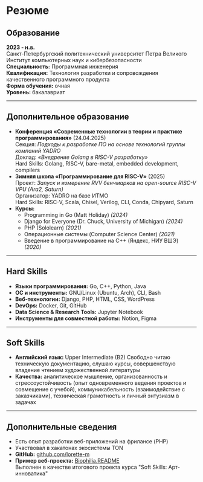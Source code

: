 # Резюме

## Образование

**2023 - н.в.**  
Санкт-Петербургский политехнический университет Петра Великого  
Институт компьютерных наук и кибербезопасности  
**Специальность:** Программная инженерия  
**Квалификация:** Технология разработки и сопровождения качественного программного продукта  
**Форма обучения:** очная  
**Уровень:** бакалавриат  

---

## Дополнительное образование
- **Конференция «Современные технологии в теории и практике программирования»** (24.04.2025)  
  Секция: *Подходы к разработке ПО на основе технологий группы компаний YADRO*  
  Доклад: *«Внедрение Golang в RISC-V разработку»*   
  Hard Skills: Golang, RISC-V, bare-metal, embedded development, compilers
- **Зимняя школа «Программирование для RISC-V»** (2025)  
  Проект: *Запуск и измерение RVV бенчмарков на open-source RISC-V VPU (Ara2, Saturn)*  
  Организатор: YADRO на базе ИТМО     
  Hard Skills: RISC-V, Scala, Chisel, Verilog, CLI, Conda, Chipyard, Saturn
- **Курсы:**
  - Programming in Go (Matt Holiday) *(2024)*  
  - Django for Everyone (Dr. Chuck, University of Michigan) *(2024)*  
  - PHP (Sololearn) *(2021)*  
  - Операционные системы (Computer Science Center) *(2021)*  
  - Введение в программирование на C++ (Яндекс, НИУ ВШЭ) *(2020)*

---

## Hard Skills  

- **Языки программирования:** Go, C++, Python, Java  
- **ОС и инструменты:** GNU/Linux (Ubuntu, Arch), CLI, Bash  
- **Веб-технологии:** Django, PHP, HTML, CSS, WordPress
- **DevOps:** Docker, Git, GitHub
- **Data Science & Research Tools:** Jupyter Notebook
- **Инструменты для совместной работы:**  Notion, Figma   

---

## Soft Skills  

- **Английский язык:** Upper Intermediate (B2)
  Свободно читаю техническую документацию, слушаю курсы, совершенствую владение чтением художественной литературы
- **Качества:** аналитическое мышление, организованность и стрессоустойчивость (опыт одновременного ведения проектов и совмещение с учебой), коммуникабельность (взаимодействие с заказчиками), техническая грамотность и личный энтузиазм в задачах

---

## Дополнительные сведения

- Есть опыт разработки веб-приложений на фрилансе (PHP)
- Участвовал в хакатонах экосистемы TON
- **GitHub:** [github.com/lorette-m](https://github.com/lorette-m)  
- **Пример веб-проекта:** [Biophilia.README](https://biophiliq.ru/)     
  Выполнен в качестве итогового проекта курса "Soft Skills: Арт-инноватика"

